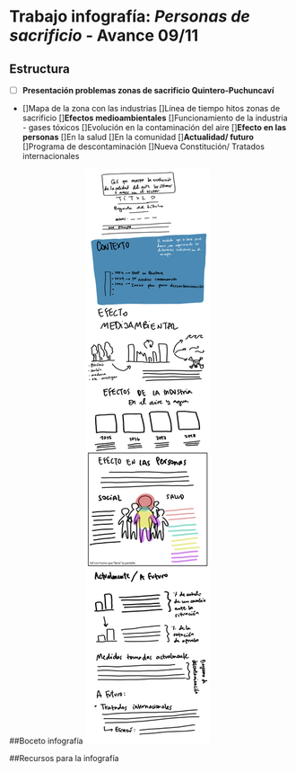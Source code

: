 # Trabajo infografía: *Personas de sacrificio* - Avance 09/11

## Estructura

- [ ] **Presentación problemas zonas de sacrificio Quintero-Puchuncaví**
- []Mapa de la zona con las industrias
[]Línea de tiempo hitos zonas de sacrificio
[]**Efectos medioambientales**
[]Funcionamiento de la industria - gases tóxicos
[]Evolución en la contaminación del aire 
[]**Efecto en las personas**
[]En la salud
[]En la comunidad
[]**Actualidad/ futuro**
[]Programa de descontaminación
[]Nueva Constitución/ Tratados internacionales

##Boceto infografía 
![Mockup infografía digital](https://raw.githubusercontent.com/Personas-de-sacrificio/clas-2/main/pa%CC%81gina-total.png)

##Recursos para la infografía
